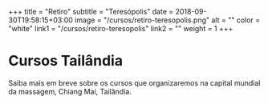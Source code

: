 +++
title = "Retiro"
subtitle = "Teresópolis"
date = 2018-09-30T19:58:15+03:00
image = "/cursos/retiro-teresopolis.png"
alt = ""
color = "white"
link1 = "/cursos/retiro-teresopolis"
link2 = ""
weight = 1
+++

# Cursos Tailândia

Saiba mais em breve sobre os cursos que organizaremos na capital mundial da massagem, Chiang Mai, Tailândia.